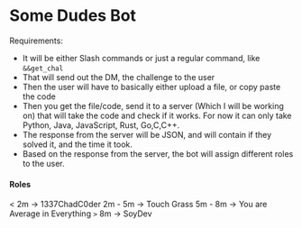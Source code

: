 # Some Dudes Bot

Requirements:

- It will be either Slash commands or just a regular command, like `&&get_chal` 
- That will send out the DM, the challenge to the user
- Then the user will have to basically either upload a file, or copy paste the code
- Then you get the file/code, send it to a server (Which I will be working on) that will take the code and check if it works. For now it can only take Python, Java, JavaScript, Rust, Go,C,C++.
- The response from the server will be JSON, and will contain if they solved it, and the time it took. 
- Based on the response from the server, the bot will assign different roles to the user.



#### Roles
< 2m -> 1337ChadC0der
2m - 5m -> Touch Grass
5m - 8m ->  You are Average in Everything
`>` 8m -> SoyDev
